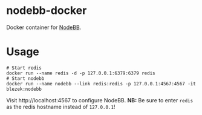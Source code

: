 # nodebb-docker

Docker container for [NodeBB](https://github.com/NodeBB/NodeBB).

# Usage

```
# Start redis
docker run --name redis -d -p 127.0.0.1:6379:6379 redis
# Start nodebb
docker run --name nodebb --link redis:redis -p 127.0.0.1:4567:4567 -it blezek:nodebb
```

Visit http://localhost:4567 to configure NodeBB.  **NB:** Be sure to enter `redis` as the redis hostname instead of `127.0.0.1`!
